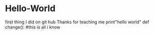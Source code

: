 # Hello-World
first thing I did on git hub Thanks for teaching me
print"hello world" 
def change():
#this is all i know
